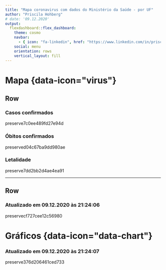 ```yaml
---
title: "Mapa coronavirus com dados do Ministério da Saúde - por UF"
author: "Priscila Hohberg"
# date: '09.12.2020'
output:
  flexdashboard::flex_dashboard:
    theme: cosmo
    navbar:
      - { icon: "fa-linkedin", href: "https://www.linkedin.com/in/priscila-hohberg-5a61b097/", align: right }
    social: menu
    orientation: rows
    vertical_layout: fill
---
```


<!-- “default”, “cerulean”, “journal”, “flatly”, “darkly”, “readable”, “spacelab”, “united”, “cosmo”, “lumen”, “paper”, “sandstone”, “simplex”, “yeti” -->





Mapa {data-icon="virus"}
=====================================

Row 
-----------------------------------------------------------------------

### Casos confirmados

<div class="knitr-options" data-fig-width="576" data-fig-height="460"></div>
preserve7c0ee489fd27e94d

### Óbitos confirmados

<div class="knitr-options" data-fig-width="576" data-fig-height="460"></div>
preserved04c67ba9dd980ae

### Letalidade

<div class="knitr-options" data-fig-width="576" data-fig-height="460"></div>
preserve7dd2bb2d4ae4ea91

------------------------------------

Row 
-----------------------------------------------------------------------


### Atualizado em 09.12.2020 às 21:24:06


<div class="knitr-options" data-fig-width="576" data-fig-height="460"></div>
preservecf727cee12c56980

<!-- Column {data-width=750} -->
<!-- ----------------------------------------------------------------------- -->
Gráficos {data-icon="data-chart"}
=====================================

### Atualizado em 09.12.2020 às 21:24:07

<div class="knitr-options" data-fig-width="576" data-fig-height="460"></div>
preserve376d206461ced733







